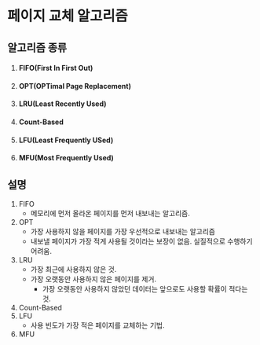 # 페이지 교체 알고리즘
## 알고리즘 종류
1. #### FIFO(First In First Out)
2. #### OPT(OPTimal Page Replacement)
3. #### LRU(Least Recently Used)
4. #### Count-Based
5. #### LFU(Least Frequently USed)
6. #### MFU(Most Frequently Used)



## 설명
1. FIFO
    * 메모리에 먼저 올라온 페이지를 먼저 내보내는 알고리즘.
2. OPT
    * 가장 사용하지 않을 페이지를 가장 우선적으로 내보내는 알고리즘
    * 내보낼 페이지가 가장 적게 사용될 것이라는 보장이 없음. 실질적으로 수행하기 어려움.
3. LRU
    * 가장 최근에 사용하지 않은 것.
    * 가장 오랫동안 사용하지 않은 페이지를 제거.
      * 가장 오랫동안 사용하지 않았던 데이터는 앞으로도 사용할 확률이 적다는 것.
4. Count-Based
5. LFU
    * 사용 빈도가 가장 적은 페이지를 교체하는 기법.
6. MFU
